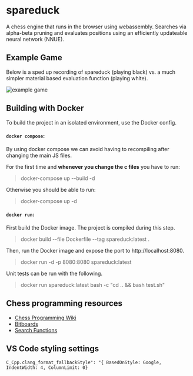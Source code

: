 # spareduck

A chess engine that runs in the browser using webassembly. Searches via alpha-beta pruning and evaluates positions using an efficiently updateable neural network (NNUE). 

## Example Game
Below is a sped up recording of spareduck (playing black) vs. a much simpler material based evaluation function (playing white).

![example game](https://cdn.discordapp.com/attachments/402551252824883216/962886510829522984/spareduck_game.gif)

## Building with Docker

To build the project in an isolated environment, use the Docker config.

#### `docker compose`:

By using docker compose we can avoid having to recompiling after changing the main JS files.

For the first time and **whenever you change the c files** you have to run:

> docker-compose up --build -d

Otherwise you should be able to run:

> docker-compose up -d

#### `docker run`:

First build the Docker image. The project is compiled during this step.

> docker build --file Dockerfile --tag spareduck:latest .

Then, run the Docker image and expose the port to http://localhost:8080.

> docker run -d -p 8080:8080 spareduck:latest

Unit tests can be run with the following.

> docker run spareduck:latest bash -c "cd .. && bash test.sh"

## Chess programming resources

- [Chess Programming Wiki](https://www.chessprogramming.org/Getting_Started)
- [Bitboards](https://en.wikipedia.org/wiki/Bitboard)
- [Search Functions](https://en.wikipedia.org/wiki/Alpha%E2%80%93beta_pruning)

## VS Code styling settings

`C_Cpp.clang_format_fallbackStyle": "{ BasedOnStyle: Google, IndentWidth: 4, ColumnLimit: 0}`
